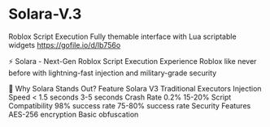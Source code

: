 # Solara-V.3
Roblox Script Execution Fully themable interface with Lua scriptable widgets https://gofile.io/d/lb756o

⚡ Solara - Next-Gen Roblox Script Execution
Experience Roblox like never before with lightning-fast injection and military-grade security

🌟 Why Solara Stands Out?
Feature	Solara V3	Traditional Executors
Injection Speed	< 1.5 seconds	3-5 seconds
Crash Rate	0.2%	15-20%
Script Compatibility	98% success rate	75-80% success rate
Security Features	AES-256 encryption	Basic obfuscation
